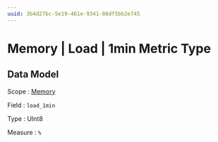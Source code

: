 ```yaml
---
uuid: 3b4d27bc-5e19-461e-9341-86df5bb2e745
---
```

# Memory | Load | 1min Metric Type

## Data Model

Scope
: [Memory](../../metric-scopes-reference/memory.md)

Field
: `load_1min`

Type
: UInt8

Measure
: `%`

